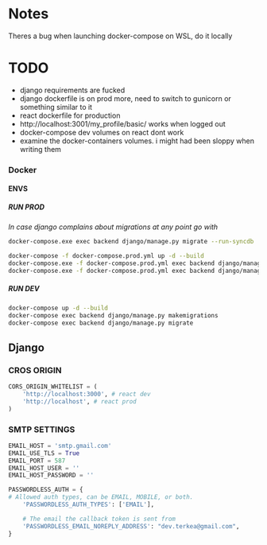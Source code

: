 # Notes
Theres a bug when launching docker-compose on WSL, do it locally


# TODO
 * django requirements are fucked
 * django dockerfile is on prod more, need to switch to gunicorn or something similar to it
 * react dockerfile for production
 * http://localhost:3001/my_profile/basic/ works when logged out
 * docker-compose dev volumes on react dont work
 * examine the docker-containers volumes. i might had been sloppy when writing them
### Docker

#### ENVS
##### RUN PROD

*In case django complains about migrations at any point go with*
```bash
docker-compose.exe exec backend django/manage.py migrate --run-syncdb
```

```bash
docker-compose -f docker-compose.prod.yml up -d --build
docker-compose.exe -f docker-compose.prod.yml exec backend django/manage.py makemigrations
docker-compose.exe -f docker-compose.prod.yml exec backend django/manage.py migrate
```

##### RUN DEV
```bash
docker-compose up -d --build
docker-compose exec backend django/manage.py makemigrations
docker-compose exec backend django/manage.py migrate
```

## Django
### CROS ORIGIN
```python
CORS_ORIGIN_WHITELIST = (
    'http://localhost:3000', # react dev
    'http://localhost', # react prod
)
```

### SMTP SETTINGS
```python
EMAIL_HOST = 'smtp.gmail.com'
EMAIL_USE_TLS = True
EMAIL_PORT = 587
EMAIL_HOST_USER = ''
EMAIL_HOST_PASSWORD = ''

PASSWORDLESS_AUTH = {
# Allowed auth types, can be EMAIL, MOBILE, or both.
    'PASSWORDLESS_AUTH_TYPES': ['EMAIL'],

    # The email the callback token is sent from
    'PASSWORDLESS_EMAIL_NOREPLY_ADDRESS': "dev.terkea@gmail.com",
}
```